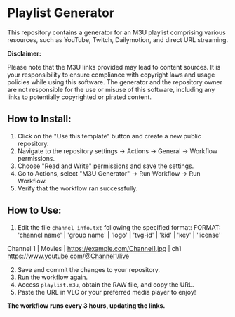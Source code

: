 # Playlist Generator

This repository contains a generator for an M3U playlist comprising various resources, such as YouTube, Twitch, Dailymotion, and direct URL streaming.

**Disclaimer:**

Please note that the M3U links provided may lead to content sources. It is your responsibility to ensure compliance with copyright laws and usage policies while using this software. The generator and the repository owner are not responsible for the use or misuse of this software, including any links to potentially copyrighted or pirated content.

## How to Install:

1. Click on the "Use this template" button and create a new public repository.
2. Navigate to the repository settings -> Actions -> General -> Workflow permissions.
3. Choose "Read and Write" permissions and save the settings.
4. Go to Actions, select "M3U Generator" -> Run Workflow -> Run Workflow.
5. Verify that the workflow ran successfully.

## How to Use:

1. Edit the file `channel_info.txt` following the specified format:
FORMAT: 'channel name' | 'group name' | 'logo' | 'tvg-id' | 'kid' | 'key' | 'license'  

Channel 1 | Movies | https://example.com/Channel1.jpg | ch1
https://www.youtube.com/@Channel1/live


2. Save and commit the changes to your repository.
3. Run the workflow again.
4. Access `playlist.m3u`, obtain the RAW file, and copy the URL.
5. Paste the URL in VLC or your preferred media player to enjoy!

**The workflow runs every 3 hours, updating the links.**


